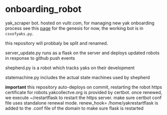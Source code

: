# onboarding_robot
yak_scraper bot. hosted on vultr.com, for managing new yak onboarding process
see this [page](https://roamresearch.com/#/app/ArtOfGig/page/BCtNygG7E) for the genesis
for now, the working bot is in `csvofyaks.py`. 

this repository will probbaly be split and renamed.

server_update.py runs as a flask on the server and deploys updated robots in response to github push events

shepherd.py is a robot which tracks yaks on their development

statemachine.py includes the actual state machines used by shepherd

**important** this repository auto-deploys on commit, restarting the robot
https certificate for robots.yakcollectve.org is provided by certbot. once renewed, we execute ~/restartflask to restart the https server. make sure certbot conf file uses standalone renewal mode. renew_hook= /home/yakrestartflask is added to the .conf file of the domain to make sure flask is restarted
